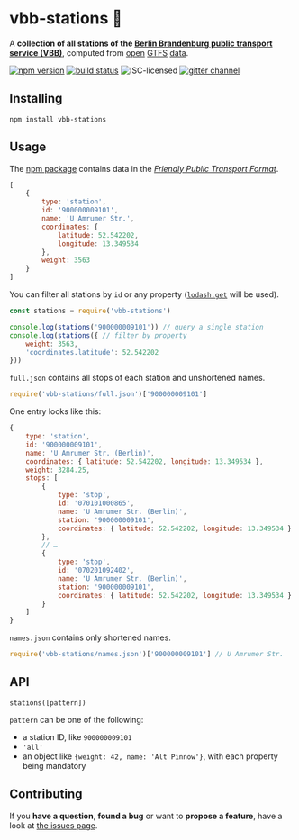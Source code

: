 # vbb-stations 🚏

A **collection of all stations of the [Berlin Brandenburg public transport service (VBB)](http://www.vbb.de/)**, computed from [open](https://daten.berlin.de/datensaetze/vbb-fahrplandaten-mai-2017-bis-dezember-2017) [GTFS](https://developers.google.com/transit/gtfs/) [data](https://vbb-gtfs.jannisr.de/).

[![npm version](https://img.shields.io/npm/v/vbb-stations.svg)](https://www.npmjs.com/package/vbb-stations)
[![build status](https://img.shields.io/travis/derhuerst/vbb-stations.svg)](https://travis-ci.org/derhuerst/vbb-stations)
![ISC-licensed](https://img.shields.io/github/license/derhuerst/vbb-stations.svg)
[![gitter channel](https://badges.gitter.im/derhuerst/vbb-rest.svg)](https://gitter.im/derhuerst/vbb-rest)


## Installing

```shell
npm install vbb-stations
```


## Usage

The [npm package](https://npmjs.com/vbb-stations) contains data in the [*Friendly Public Transport Format*](https://github.com/public-transport/friendly-public-transport-format).

```js
[
	{
		type: 'station',
		id: '900000009101',
		name: 'U Amrumer Str.',
		coordinates: {
			latitude: 52.542202,
			longitude: 13.349534
		},
		weight: 3563
	}
]
```

You can filter all stations by `id` or any property ([`lodash.get`](https://lodash.com/docs/#get) will be used).

```js
const stations = require('vbb-stations')

console.log(stations('900000009101')) // query a single station
console.log(stations({ // filter by property
	weight: 3563,
	'coordinates.latitude': 52.542202
}))
```

`full.json` contains all stops of each station and unshortened names.

```js
require('vbb-stations/full.json')['900000009101']
```

One entry looks like this:

```js
{
	type: 'station',
	id: '900000009101',
	name: 'U Amrumer Str. (Berlin)',
	coordinates: { latitude: 52.542202, longitude: 13.349534 },
	weight: 3284.25,
	stops: [
		{
			type: 'stop',
			id: '070101000865',
			name: 'U Amrumer Str. (Berlin)',
			station: '900000009101',
			coordinates: { latitude: 52.542202, longitude: 13.349534 }
		},
		// …
		{
			type: 'stop',
			id: '070201092402',
			name: 'U Amrumer Str. (Berlin)',
			station: '900000009101',
			coordinates: { latitude: 52.542202, longitude: 13.349534 }
		}
	]
}
```

`names.json` contains only shortened names.

```js
require('vbb-stations/names.json')['900000009101'] // U Amrumer Str.
```


## API

`stations([pattern])`

`pattern` can be one of the following:

- a station ID, like `900000009101`
- `'all'`
- an object like `{weight: 42, name: 'Alt Pinnow'}`, with each property being mandatory


## Contributing

If you **have a question**, **found a bug** or want to **propose a feature**, have a look at [the issues page](https://github.com/derhuerst/vbb-stations/issues).
